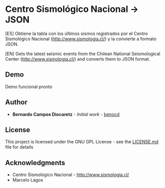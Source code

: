 # Centro Sismológico Nacional -> JSON

[ES]
Obtiene la tabla con los últimos sismos registrados por el Centro Sismológico Nacional (http://www.sismologia.cl/) y la convierte a formato JSON.

[EN]
Gets the latest seismic events from the Chilean National Seismological Center (http://www.sismologia.cl/) and converts them to JSON format.

## Demo

Demo funcional pronto

## Author

* **Bernardo Campos Diocaretz** - *Initial work* - [benocd](https://github.com/benocd/)


## License

This project is licensed under the GNU GPL License - see the [LICENSE.md](LICENSE.md) file for details

## Acknowledgments

* Centro Sismológico Nacional - http://www.sismologia.cl/
* Marcelo Lagos
